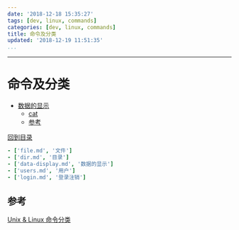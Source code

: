 ```yaml
---
date: '2018-12-18 15:35:27'
tags: [dev, linux, commands]
categories: [dev, linux, commands]
title: 命令及分类
updated: '2018-12-19 11:51:35'
...
```

---
# 命令及分类
<!-- MarkdownTOCs -->

-   [数据的显示](./data-display.md)
    -   [cat](./data-display.md#cat)
    -   [参考](./data-display.md#%E5%8F%82%E8%80%83)

<!-- /MarkdownTOCs -->
[回到目录](./index.md)

```yaml
- ['file.md', '文件']
- ['dir.md', '目录']
- ['data-display.md', '数据的显示']
- ['users.md', '用户']
- ['login.md', '登录注销']
```

<a id="%E5%8F%82%E8%80%83"></a>
## 参考
[Unix & Linux 命令分类][]

[Unix & Linux 命令分类]:http://blog.sina.com.cn/s/blog_62cafbc601017ng5.html
